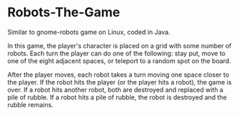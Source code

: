 # Robots-The-Game
Similar to gnome-robots game on Linux, coded in Java.

In this game, the player's character is placed on a grid with some number of robots. Each turn the player can do one of the following: stay put, move to one of the eight adjacent spaces, or teleport to a random spot on the board.

After the player moves, each robot takes a turn moving one space closer to the player. If the robot hits the player (or the player hits a robot), the game is over. If a robot hits another robot, both are destroyed and replaced with a pile of rubble. If a robot hits a pile of rubble, the robot is destroyed and the rubble remains.
